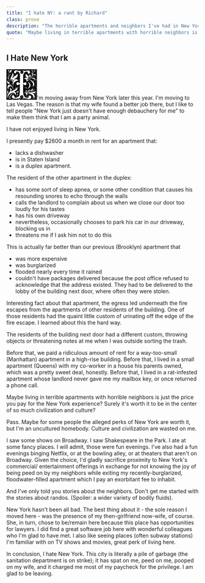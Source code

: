 ```yaml
---
title: "I hate NY: a rant by Richard"
class: prose
description: "The horrible apartments and neighbors I've had in New York."
quote: "Maybe living in terrible apartments with horrible neighbors is just the price you pay for the New York experience?"
---
```


## I Hate New York

<img src="../images/dropCapI.jpg" alt="I" class="dropCap"/>'m moving away from New York later this year. I'm moving to Las Vegas. The reason is that my wife found a better job there, but I like to tell people "New York just doesn't have enough debauchery for me" to make them think that I am a party animal.

I have not enjoyed living in New York.

I presently pay $2600 a month in rent for an apartment that:

  * lacks a dishwasher
  * is in Staten Island
  * is a duplex apartment.

The resident of the other apartment in the duplex:

  * has some sort of sleep apnea, or some other condition that causes his resounding snores to echo through the walls
  * calls the landlord to complain about us when we close our door too loudly for his tastes
  * has his own driveway
  * nevertheless, occasionally chooses to park his car in our driveway, blocking us in
  * threatens me if I ask him not to do this

This is actually far better than our previous (Brooklyn) apartment that

  * was more expensive
  * was burglarized
  * flooded nearly every time it rained
  * couldn't have packages delivered because the post office refused to acknowledge that the address existed. They had to be delivered to the lobby of the building next door, where often they were stolen.

Interesting fact about that apartment, the egress led underneath the fire escapes from the apartments of other residents of the building. One of those residents had the quaint little custom of urinating off the edge of the fire escape. I learned about this the hard way.

The residents of the building next door had a different custom, throwing objects or threatening notes at me when I was outside sorting the trash.

Before that, we paid a ridiculous amount of rent for a way-too-small (Manhattan) apartment in a high-rise building. Before that, I lived in a small apartment (Queens) with my co-worker in a house his parents owned, which was a pretty sweet deal, honestly. Before that, I lived in a rat-infested apartment whose landlord never gave me my mailbox key, or once returned a phone call. 

Maybe living in terrible apartments with horrible neighbors is just the price you pay for the New York experience? Surely it's worth it to be in the center of so much civilization and culture?

Pass. Maybe for some people the alleged perks of New York are worth it, but I'm an uncultured homebody. Culture and civilization are wasted on me.

I saw some shows on Broadway. I saw Shakespeare in the Park. I ate at some fancy places. I will admit, those were fun evenings. I've also had a fun evenings binging Netflix, or at the bowling alley, or at theaters that aren't on Broadway. Given the choice, I'd gladly sacrifice proximity to New York's commercial/ entertainment offerings in exchange for not knowing the joy of being peed on by my neighbors while exiting my recently-burglarized, floodwater-filled apartment which I pay an exorbitant fee to inhabit.

And I've only told you stories about the neighbors. Don't get me started with the stories about randos. (Spoiler: a wider variety of bodily fluids).

New York hasn't been all bad. The best thing about it - the sole reason I moved here - was the presence of my then-girlfriend now-wife, of course. She, in turn, chose to be/remain here because this place has opportunities for lawyers. I did find a great software job here with wonderful colleagues who I'm glad to have met. I also like seeing places (often subway stations) I'm familiar with on TV shows and movies, great perk of living here.

In conclusion, I hate New York. This city is literally a pile of garbage (the sanitation department is on strike); it has spat on me, peed on me, pooped on my wife, and it charged me most of my paycheck for the privilege. I am glad to be leaving.
